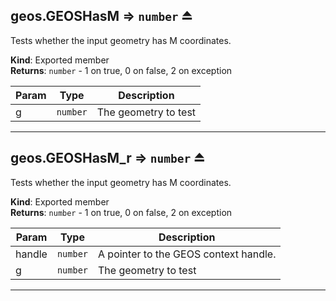 <a name="exp_module_geos--geos.GEOSHasM"></a>

## geos.GEOSHasM ⇒ <code>number</code> ⏏
Tests whether the input geometry has M coordinates.

**Kind**: Exported member  
**Returns**: <code>number</code> - 1 on true, 0 on false, 2 on exception  

| Param | Type | Description |
| --- | --- | --- |
| g | <code>number</code> | The geometry to test |


---
<a name="exp_module_geos--geos.GEOSHasM_r"></a>

## geos.GEOSHasM\_r ⇒ <code>number</code> ⏏
Tests whether the input geometry has M coordinates.

**Kind**: Exported member  
**Returns**: <code>number</code> - 1 on true, 0 on false, 2 on exception  

| Param | Type | Description |
| --- | --- | --- |
| handle | <code>number</code> | A pointer to the GEOS context handle. |
| g | <code>number</code> | The geometry to test |


---
